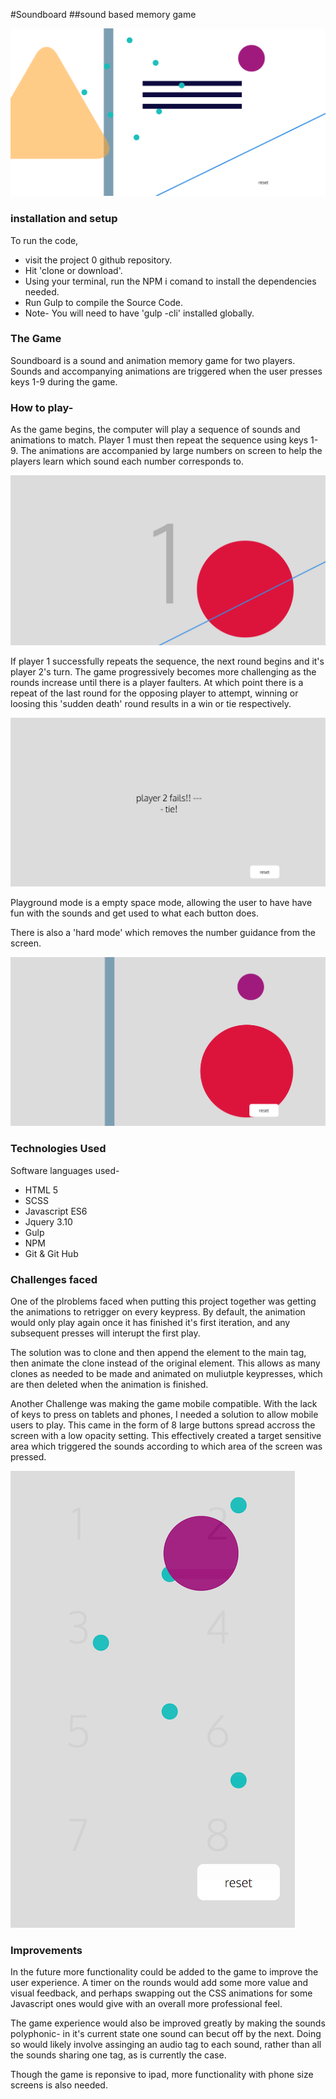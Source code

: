 #Soundboard
##sound based memory game


![](public/assets/screenshot-1.png)


### installation and setup

To run the code,

* visit the project 0 github repository.
* Hit 'clone or download'.
* Using your terminal, run the NPM i comand to install the dependencies needed.
* Run Gulp to compile the  Source Code.
* Note- You will need to have 'gulp -cli' installed globally. 



### The Game

Soundboard is a sound and animation memory game for two players. Sounds and accompanying animations are triggered when the user presses keys 1-9 during the game.

### How to play- 
As the game begins, the computer will play a sequence of sounds and animations to match. Player 1 must then repeat the sequence using keys 1-9. The animations are accompanied by large numbers on screen to help the players learn which sound each number corresponds to. 

![](public/assets/screenshot-2.png)

If player 1 successfully repeats the sequence, the next round begins and it's player 2's turn. The game progressively becomes more challenging as the rounds increase until there is a player faulters. At which point there is a repeat of the last round for the opposing player to attempt, winning or loosing this 'sudden death' round results in a win or tie respectively.

![](public/assets/screenshot-3.png)


Playground mode is a empty space mode, allowing the user to have have fun with the sounds and get used to what each button does.

There is also a 'hard mode' which removes the number guidance from the screen. 

![](public/assets/screenshot-4.png)


### Technologies Used 

Software languages used-

* HTML 5
* SCSS
* Javascript ES6
* Jquery 3.10
* Gulp
* NPM
* Git & Git Hub


### Challenges faced
One of the plroblems faced when putting this project together was getting the animations to retrigger on every keypress. By default, the animation would only play again once it has finished it's first iteration, and any subsequent presses will interupt the first play. 

The solution was to clone and then append the element to the main tag, then animate the clone instead of the original element. This allows as many clones as needed to be made and animated on muliutple keypresses, which are then deleted when the animation is finished. 

Another Challenge was making the game mobile compatible. With the lack of keys to press on tablets and phones, I needed a solution to allow mobile users to play. This came in the form of 8 large buttons spread accross the screen with a low opacity setting. This effectively created a target sensitive area which triggered the sounds according to which area of the screen was pressed.

![](public/assets/screenshot-5.png)


### Improvements
In the future more functionality could be added to the game to improve the user experience. A timer on the rounds would add some more value and visual feedback, and perhaps swapping out the CSS animations for some Javascript ones would give with an overall more professional feel.

The game experience would also be improved greatly by making the sounds polyphonic- in it's current state one sound can becut off by the next. Doing so would likely involve assinging an audio tag to each sound, rather than all the sounds sharing one tag, as is currently the case.

Though the game is reponsive to ipad, more functionality with phone size screens is also needed. 
